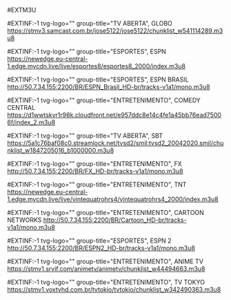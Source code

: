 #EXTM3U

#EXTINF:-1 tvg-logo="" group-title="TV ABERTA", GLOBO
https://stmv3.samcast.com.br/jose5122/jose5122/chunklist_w541114289.m3u8

#EXTINF:-1 tvg-logo="" group-title="ESPORTES", ESPN
https://newedge.eu-central-1.edge.mycdn.live/live/esportes8/esportes8_2000/index.m3u8

#EXTINF:-1 tvg-logo="" group-title="ESPORTES", ESPN BRASIL
http://50.7.34.155:2200/BR/ESPN_Brasil_HD-br/tracks-v1a1/mono.m3u8

#EXTINF:-1 tvg-logo="" group-title="ENTRETENIMENTO", COMEDY CENTRAL
https://d1wwtskvr1r98k.cloudfront.net/e957ddc8e14c4fe1a45bb76ead75006f/index_2.m3u8

#EXTINF:-1 tvg-logo="" group-title="TV ABERTA", SBT
https://5a1c76baf08c0.streamlock.net/tvsd2/smil:tvsd2_20042020.smil/chunklist_w1847205016_b1000000.m3u8

#EXTINF:-1 tvg-logo="" group-title="ENTRETENIMENTO", FX
http://50.7.34.155:2200/BR/FX_HD-br/tracks-v1a1/mono.m3u8

#EXTINF:-1 tvg-logo="" group-title="ENTRETENIMENTO", TNT
https://newedge.eu-central-1.edge.mycdn.live/live/vintequatrohrs4/vintequatrohrs4_2000/index.m3u8

#EXTINF:-1 tvg-logo="" group-title="ENTRETENIMENTO",  CARTOON NETWORKS
http://50.7.34.155:2200/BR/Cartoon_HD-br/tracks-v1a1/mono.m3u8

#EXTINF:-1 tvg-logo="" group-title="ESPORTES", ESPN 2
http://50.7.34.155:2200/BR/ESPN2_HD-br/tracks-v1a1/mono.m3u8

#EXTINF:-1 tvg-logo="" group-title="ENTRETENIMENTO", ANIME TV
https://stmv1.srvif.com/animetv/animetv/chunklist_w44494663.m3u8

#EXTINF:-1 tvg-logo="" group-title="ENTRETENIMENTO", TV TOKYO
https://stmv1.voxtvhd.com.br/tvtokio/tvtokio/chunklist_w342490363.m3u8
